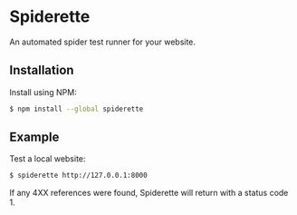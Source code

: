 Spiderette
==========
An automated spider test runner for your website.

## Installation

Install using NPM:
```bash
$ npm install --global spiderette
```

## Example

Test a local website:
```bash
$ spiderette http://127.0.0.1:8000
```

If any 4XX references were found, Spiderette will return with a status code 1. 
